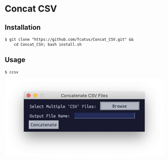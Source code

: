 # Concat CSV

## Installation
```shell
$ git clone "https://github.com/fcatus/Concat_CSV.git" &&
    cd Concat_CSV; bash install.sh
```

## Usage
```shell
$ ccsv
```

![screenshot](static/screenshot.png)
